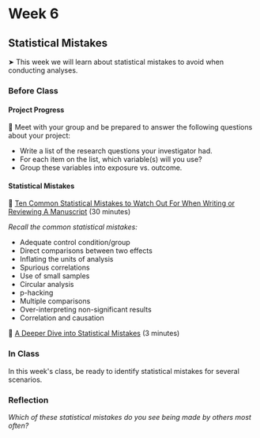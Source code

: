 # Week 6

## Statistical Mistakes

&#x27A4; This week we will learn about statistical mistakes to avoid when conducting analyses.

### Before Class

#### Project Progress

👥 Meet with your group and be prepared to answer the following questions about your project:

* Write a list of the research questions your investigator had. 
* For each item on the list, which variable(s) will you use?
* Group these variables into exposure vs. outcome.

#### Statistical Mistakes

📖 [Ten Common Statistical Mistakes to Watch Out For When Writing or Reviewing A Manuscript](https://elifesciences.org/articles/48175) (30 minutes) <br />

*Recall the common statistical mistakes:*

* Adequate control condition/group  
* Direct comparisons between two effects
* Inflating the units of analysis
* Spurious correlations
* Use of small samples
* Circular analysis 
* p-hacking
* Multiple comparisons
* Over-interpreting non-significant results
* Correlation and causation

📖 [A Deeper Dive into Statistical Mistakes](statistical-mistakes.md)  (3 minutes)

### In Class

In this week's class, be ready to identify statistical mistakes for several scenarios.

### Reflection

*Which of these statistical mistakes do you see being made by others most often?*
